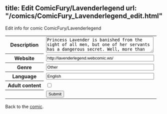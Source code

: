 title: Edit ComicFury/Lavenderlegend
url: "/comics/ComicFury_Lavenderlegend_edit.html"
---
Edit info for comic ComicFury/Lavenderlegend

<form name="comic" action="http://gaepostmail.appspot.com/comic/" method="post">
<table class="comicinfo">
<tr>
<th>Description</th><td><textarea name="description" cols="40" rows="3">Princess Lavender is banished from the sight of all men, but one of her servants has a dangerous secret. Well, more than one.</textarea></td>
</tr>
<tr>
<th>Website</th><td><input type="text" name="url" value="http://lavenderlegend.webcomic.ws/" size="40"/></td>
</tr>
<tr>
<th>Genre</th><td><input type="text" name="genre" value="Other" size="40"/></td>
</tr>
<tr>
<th>Language</th><td><input type="text" name="language" value="English" size="40"/></td>
</tr>
<tr>
<th>Adult content</th><td><input type="checkbox" name="adult" value="adult" /></td>
</tr>
<tr>
<th></th><td>
<input type="hidden" name="comic" value="ComicFury_Lavenderlegend" />
<input type="submit" name="submit" value="Submit" />
</td>
</tr>
</table>
</form>

Back to the [comic](ComicFury_Lavenderlegend.html).
